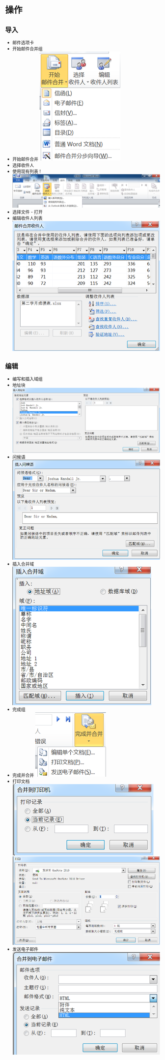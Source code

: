 # 操作
## 导入
- 邮件选项卡
- 开始邮件合并组
- 开始邮件合并
![Image](<../../../../Resource/Pasted image 20250419163244.png>)
- 选择收件人
- 使用现有列表
!![Image](<../../../../Resource/Pasted image 20250419162946.png>)
- 选择文件 - 打开
- 编辑收件人列表
![Image](<../../../../Resource/Pasted image 20250419163159.png>)
## 编辑

- 编写和插入域组
- 地址块
![Image](<../../../../Resource/Pasted image 20250419163541.png>)
- 问候语
![Image](<../../../../Resource/Pasted image 20250419163554.png>)
- 插入合并域
![Image](<../../../../Resource/Pasted image 20250419163630.png>)
- 完成组
- 完成并合并
![Image](<../../../../Resource/Pasted image 20250419163700.png>)
- 打印文档
![Image](<../../../../Resource/Pasted image 20250419163740.png>)
![Image](<../../../../Resource/Pasted image 20250419163753.png>)
- 发送电子邮件
![Image](<../../../../Resource/Pasted image 20250419163831.png>)
